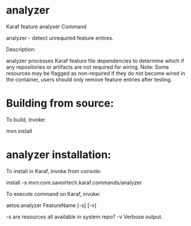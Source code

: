 analyzer
====

Karaf feature analyser Command

 analyzer - detect unrequired feature entires.

Description:

 analyzer processes Karaf feature file dependencies to determine which
 if any repositories or artifacts are not required for wiring. Note:
 Some resources may be flagged as non-required if they do not become
 wired in the container, users should only remove feature entries after
 testing.

Building from source:
===

To build, invoke:
 
 mvn install

analyzer installation:
===

To install in Karaf, invoke from console:

 install -s mvn:com.savoirtech.karaf.commands/analyzer


To execute command on Karaf, invoke:

 aetos:analyzer FeatureName [-s] [-v]

 -s are resources all available in system repo?
 -v Verbose output.
